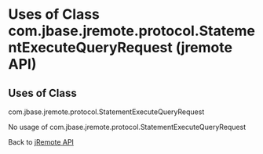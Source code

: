 # Uses of Class com.jbase.jremote.protocol.StatementExecuteQueryRequest (jremote API)

<PageHeader />

## Uses of Class

com.jbase.jremote.protocol.StatementExecuteQueryRequest

No usage of com.jbase.jremote.protocol.StatementExecuteQueryRequest

Back to [jRemote API](./../../README.md)

<PageFooter />
